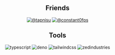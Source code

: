 <h2 align="center">Friends</h2>
<p align="center">
<a href="https://github.com/tapnisu"><img src="https://img.shields.io/badge/-tapnisu-000000?style=for-the-badge" alt="@tapnisu"></a>
<a href="https://github.com/constant10fps"><img src="https://img.shields.io/badge/-constant0fps-000000?style=for-the-badge" alt="@constant0fps"></a>
</p>

<h2 align="center">Tools</h2>
<p align="center">
<img src="https://img.shields.io/badge/-TypeScript-000000?style=for-the-badge&logo=TypeScript" alt="typescript">
<img src="https://img.shields.io/badge/-Deno-000000?style=for-the-badge&logo=deno" alt="deno">
<img src="https://img.shields.io/badge/-Tailwind%20CSS-000000?style=for-the-badge&logo=tailwindcss" alt="tailwindcss">
<img src="https://img.shields.io/badge/-Zed-000000?style=for-the-badge&logo=zedindustries" alt="zedindustries">
</p>
